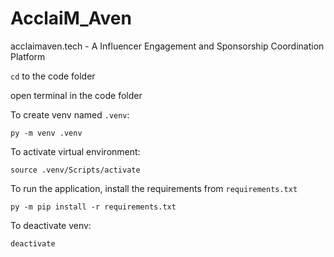 # AcclaiM_Aven

acclaimaven.tech - A Influencer Engagement and Sponsorship Coordination Platform


`cd` to the code folder 

open terminal in the code folder

To create venv named `.venv`:

`py -m venv .venv`

To activate virtual environment:

`source .venv/Scripts/activate`

To run the application, install the requirements from  `requirements.txt`

`py -m pip install -r requirements.txt`

To deactivate venv:

`deactivate`

